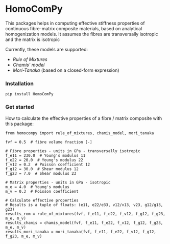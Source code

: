 # HomoComPy
This packages helps in computing effective stiffness properties of continuous fibre-matrix composite materials, based on analytical homogenization models. It assumes the fibres are transversally isotropic and the matrix is isotropic

Currently, these models are supported:
- *Rule of Mixtures*
- *Chamis' model*
- *Mori-Tanaka* (based on a closed-form expression)
### Installation
`pip install HomoComPy`

### Get started
How to calculate the effective properties of a fibre / matrix composite with this package:
```
from homocompy import rule_of_mixtures, chamis_model, mori_tanaka

fvf = 0.5  # fibre volume fraction [-]

# Fibre properties - units in GPa - transversally isotropic
f_e11 = 230.0  # Young's modulus 11
f_e22 = 20.0  # Young's modulus 22
f_v12 = 0.2  # Poisson coefficient 12
f_g12 = 30.0  # Shear modulus 12
f_g23 = 7.0  # Shear modulus 23

# Matrix properties - units in GPa - isotropic
m_e = 4.0  # Young's modulus
m_v = 0.3  # Poisson coefficient

# Calculate effective properties
# Results is a tuple of floats: (e11, e22/e33, v12/v13, v23, g12/g13, g23)
results_rom = rule_of_mixtures(fvf, f_e11, f_e22, f_v12, f_g12, f_g23, m_e, m_v)
results_chamis = chamis_model(fvf, f_e11, f_e22, f_v12, f_g12, f_g23, m_e, m_v)
results_mori_tanaka = mori_tanaka(fvf, f_e11, f_e22, f_v12, f_g12, f_g23, m_e, m_v)

```
